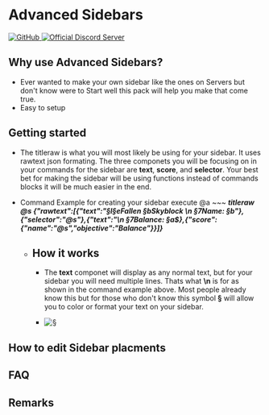 # Advanced Sidebars

<a href="https://github.com/xFallen54x/advanced-sidebars/blob/main/LICENSE">
  <img alt="GitHub" src="https://img.shields.io/github/license/xFallen54x/advanced-sidebars">
</a>
<a href="https://discord.gg/FN9gwVuE5S">
  <img alt="Official Discord Server" src="https://img.shields.io/discord/753438334663000116?color=%237289DA&label=Discord&style=flat-square">
</a>

## Why use Advanced Sidebars?

-   Ever wanted to make your own sidebar like the ones on Servers but don't know were to Start well this pack will help you make that come true.
-   Easy to setup

## Getting started

- The titleraw is what you will most likely be using for your sidebar. It uses rawtext json formating. The three componets you will be focusing on in your commands for the sidebar are **text**, **score**, and **selector**. Your best bet for making the sidebar will be using functions instead of commands blocks it will be much easier in the end. 
 
- Command Example for creating your sidebar execute @a ~~~ ***titleraw @s {"rawtext":[{"text":"§l§eFallen §bSkyblock \n §7Name: §b"},{"selector":"@s"},{"text":"\n §7Balance: §a$},{"score":{"name":"@s","objective":"Balance"}}]}***
  - ## How it works
    - The **text** componet will display as any normal text, but for your sidebar you will need multiple lines. Thats what **\n** is for as shown in the command example above. Most people already know this but for those who don't know this symbol **§** will allow you to color or format your text on your sidebar. 
    
    - <img alt="§" src="https://media.discordapp.net/attachments/789321466977976342/790010505410379826/OIP.jpeg?width=263&height=324">
    
## How to edit Sidebar placments 

## FAQ

## Remarks

